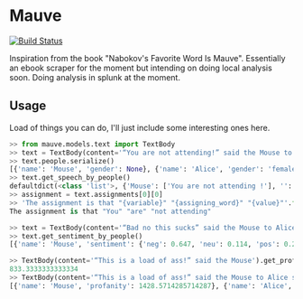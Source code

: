 # Mauve

[![Build Status](https://travis-ci.com/RobertLucey/mauve.svg?branch=master)](https://travis-ci.com/RobertLucey/mauve)

Inspiration from the book "Nabokov's Favorite Word Is Mauve".
Essentially an ebook scraper for the moment but intending on doing local analysis soon. Doing analysis in splunk at the moment.

## Usage

Load of things you can do, I'll just include some interesting ones here.

```python
>> from mauve.models.text import TextBody
>> text = TextBody(content='“You are not attending!” said the Mouse to Alice severely. “What are you thinking of?”')
>> text.people.serialize()
[{'name': 'Mouse', 'gender': None}, {'name': 'Alice', 'gender': 'female'}]
>> text.get_speech_by_people()
defaultdict(<class 'list'>, {'Mouse': ['You are not attending !'], '': ['What are you thinking of ?']})
>> assignment = text.assignments[0][0]
>> 'The assignment is that "{variable}" "{assigning_word}" "{value}"'.format(variable=assignment[0].text, assigning_word=assignment[1].text, value=assignment[2].text)
The assignment is that "You" "are" "not attending"

>> text = TextBody(content='“Bad no this sucks” said the Mouse to Alice. Alice replied, “Happy Love”')
>> text.get_sentiment_by_people()
[{'name': 'Mouse', 'sentiment': {'neg': 0.647, 'neu': 0.114, 'pos': 0.24, 'compound': -0.5559}}, {'name': 'Alice', 'sentiment': {'neg': 0.0, 'neu': 0.0, 'pos': 1.0, 'compound': 0.836}}]

>> TextBody(content='“This is a load of ass!” said the Mouse').get_profanity_score()
833.3333333333334
>> TextBody(content='“This is a load of ass!” said the Mouse to Alice severely. “That\'s rude my dude” whispered Alice').get_profanity_by_people()
[{'name': 'Mouse', 'profanity': 1428.5714285714287}, {'name': 'Alice', 'profanity': 0}]
```
